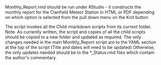Monthly_Report.rmd should be run under RStudio - it constructs the monthly report for the Clanfield Meteor Station 
in HTML or PDF depending on which option is selected from the pull down menu on the Knit button

The script invokes all the Child rmarkdown scripts from its current folder.
Note. As currently written, the script and copies of all the child scripts should be copied to a new folder and updated as required.
The only changes needed in the main Monthly_Report script are to the YAML section at the top of the script (Title and dates will need to be updated)
Otherwise, the only updates needed should be to the *_Status.rmd files which contain the author's commentary.
